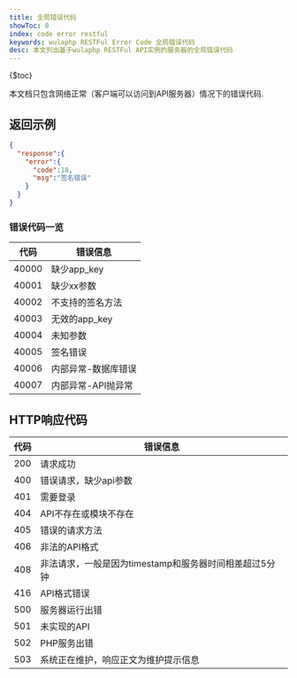 ```yaml
---
title: 全局错误代码
showToc: 0
index: code error restful
keywords: wulaphp RESTFul Error Code 全局错误代码
desc: 本文列出基于wulaphp RESTFul API实例的服务器的全局错误代码
---
```


{$toc}

本文档只包含网络正常（客户端可以访问到API服务器）情况下的错误代码.

## 返回示例

```json
{
  "response":{
    "error":{
      "code":18,
      "msg":"签名错误"
    }
  }
}
```

### 错误代码一览

|代码|错误信息|
|:---:|---|
|40000|缺少app_key|
|40001|缺少xx参数|
|40002|不支持的签名方法|
|40003|无效的app_key|
|40004|未知参数|
|40005|签名错误|
|40006|内部异常-数据库错误|
|40007|内部异常-API抛异常|

## HTTP响应代码

|代码|错误信息|
|:---:|---|
|200|请求成功|
|400|错误请求，缺少api参数|
|401|需要登录|
|404|API不存在或模块不存在|
|405|错误的请求方法|
|406|非法的API格式|
|408|非法请求，一般是因为timestamp和服务器时间相差超过5分钟|
|416|API格式错误|
|500|服务器运行出错|
|501|未实现的API|
|502|PHP服务出错|
|503|系统正在维护，响应正文为维护提示信息|
